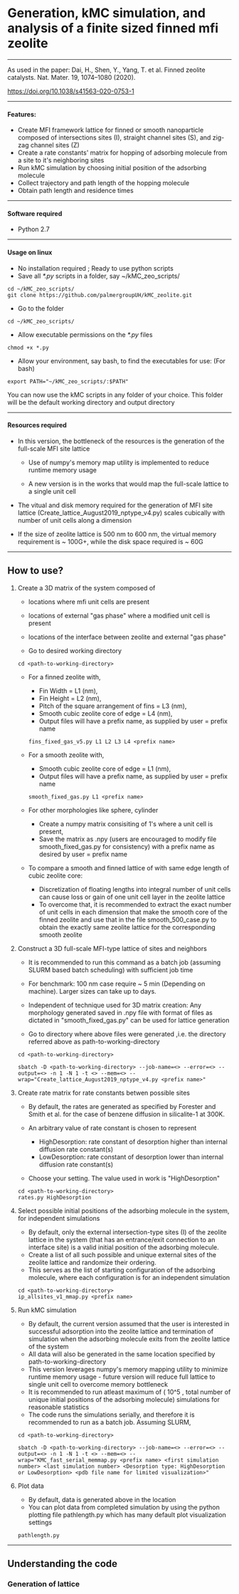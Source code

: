 # Generation, kMC simulation, and analysis of a finite sized finned mfi zeolite
---
As used in the paper:
Dai, H., Shen, Y., Yang, T. et al. Finned zeolite catalysts. Nat. Mater. 19, 1074–1080 (2020). 

https://doi.org/10.1038/s41563-020-0753-1

---

#### Features:
- Create MFI framework lattice for finned or smooth nanoparticle composed of intersections sites (I), straight channel sites (S), and zig-zag channel sites (Z)
- Create a rate constants' matrix for hopping of adsorbing molecule from a site to it's neighboring sites
- Run kMC simulation by choosing initial position of the adsorbing molecule
- Collect trajectory and path length of the hopping molecule
- Obtain path length and residence times
---

#### Software required
- Python 2.7
---

#### Usage on linux
- No installation required ; Ready to use python scripts
- Save all *\*.py* scripts in a folder, say ~/kMC_zeo_scripts/  

`
cd ~/kMC_zeo_scripts/  
`  
`
git clone https://github.com/palmergroupUH/kMC_zeolite.git
`


- Go to the folder  

`
cd ~/kMC_zeo_scripts/
`


- Allow executable permissions on the *\*.py* files  

`
chmod +x *.py
`


- Allow your environment, say bash, to find the executables for use: (For bash)  

`
export PATH="~/kMC_zeo_scripts/:$PATH"
`


You can now use the kMC scripts in any folder of your choice. This folder will be the default working directory and output directory

---

#### Resources required
* In this version, the bottleneck of the resources is the generation of the full-scale MFI site lattice

    - Use of numpy's memory map utility is implemented to reduce runtime memory usage

    - A new version is in the works that would map the full-scale lattice to a single unit cell

* The vitual and disk memory required for the generation of MFI site lattice (Create_lattice_August2019_nptype_v4.py) scales cubically with number of unit cells along a dimension

* If the size of zeolite lattice is 500 nm to 600 nm, the virtual memory requirement is ~ 100G+, while the disk space required is ~ 60G
---

## How to use? ##
1. Create a 3D matrix of the system composed of

   * locations where mfi unit cells are present
   * locations of external "gas phase" where a modified unit cell is present
   * locations of the interface between zeolite and external "gas phase" 
   
    * Go to desired working directory  

    `
    cd <path-to-working-directory>
    `
    
    * For a finned zeolite with,  
        * Fin Width = L1 (nm),  
        * Fin Height = L2 (nm),  
        * Pitch of the square arrangement of fins = L3 (nm),
        * Smooth cubic zeolite core of edge = L4 (nm),
        * Output files will have a prefix name, as supplied by user = prefix name  

        `
        fins_fixed_gas_v5.py L1 L2 L3 L4 <prefix name>
        `

    * For a smooth zeolite with,  
        * Smooth cubic zeolite core of edge = L1 (nm),  
        * Output files will have a prefix name, as supplied by user = prefix name

        `
        smooth_fixed_gas.py L1 <prefix name>
        `  

    * For other morphologies like sphere, cylinder
        * Create a numpy matrix consisiting of 1's where a unit cell is present,  
        * Save the matrix as .npy (users are encouraged to modify file smooth_fixed_gas.py for consistency) with a prefix name as desired by user = prefix name

    * To compare a smooth and finned lattice of with same edge length of cubic zeolite core:  
        * Discretization of floating lengths into integral number of unit cells can cause loss or gain of one unit cell layer in the zeolite lattice  
        * To overcome that, it is recommended to extract the exact number of unit cells in each dimension that make the smooth core of the finned zeolite and use that in the file smooth_500_case.py to obtain the exactly same zeolite lattice for the corresponding smooth zeolite  

    
2. Construct a 3D full-scale MFI-type lattice of sites and neighbors  
   * It is recommended to run this command as a batch job (assuming SLURM based batch scheduling) with sufficient job time  
   * For benchmark: 100 nm case require ~ 5 min (Depending on machine). Larger sizes can take up to days. 
   * Independent of technique used for 3D matrix creation: Any morphology generated saved in .npy file with format of files as dictated in "smooth_fixed_gas.py" can be used for lattice generation
   
   * Go to directory where above files were generated  ,i.e. the directory referred above as path-to-working-directory

   `
   cd <path-to-working-directory>
   `

   `
   sbatch -D <path-to-working-directory> --job-name=<> --error=<> --output=<> -n 1 -N 1 -t <> --mem=<> --wrap="Create_lattice_August2019_nptype_v4.py <prefix name>"
   `

3. Create rate matrix for rate constants betwen possible sites  
   * By default, the rates are generated as specified by Forester and Smith et al. for the case of benzene diffusion in silicalite-1 at 300K.  
   * An arbitrary value of rate constant is chosen to represent  
       * HighDesorption: rate constant of desorption higher than internal diffusion rate constant(s)  
       * LowDesorption: rate constant of desorption lower than internal diffusion rate constant(s)  

   * Choose your setting. The value used in work is "HighDesorption"  

    `
    cd <path-to-working-directory>
    `  
    `
    rates.py HighDesorption
    `
    
4. Select possible initial positions of the adsorbing molecule in the system, for independent simulations  
   * By default, only the external intersection-type sites (I) of the zeolite lattice in the system (that has an entrance/exit connection to an interface site) is a valid initial position of the adsorbing molecule.  
   * Create a list of all such possible and unique external sites of the zeolite lattice and randomize their ordering.  
   * This serves as the list of starting configuration of the adsorbing molecule, where each configuration is for an independent simulation  
    
   `
   cd <path-to-working-directory>
   `  
   `
   ip_allsites_v1_mmap.py <prefix name>
   `

5. Run kMC simulation  
   * By default, the current version assumed that the user is interested in successful adsorption into the zeolite lattice and termination of simulation when the adsorbing molecule exits from the zeolite lattice of the system  
   * All data will also be generated in the same location specified by path-to-working-directory
   * This version leverages numpy's memory mapping utility to minimize runtime memory usage - future version will reduce full lattice to single unit cell to overcome memory bottleneck
   * It is recommended to run atleast maximum of ( 10^5 , total number of unique initial positions of the adsorbing molecule) simulations for reasonable statistics  
   * The code runs the simulations serially, and therefore it is recommended to run as a batch job. Assuming SLURM,  

   `
   cd <path-to-working-directory>
   `  
   
   `
   sbatch -D <path-to-working-directory> --job-name=<> --error=<> --output=<> -n 1 -N 1 -t <> --mem=<> --wrap="KMC_fast_serial_memmap.py <prefix name> <first simulation number> <last simulation number> <Desorption type: HighDesorption or LowDesorption> <pdb file name for limited visualization>"
   `

6. Plot data
    * By default, data is generated above in the location <path-to-working-directory>
    * You can plot data from completed simulation by using the python plotting file pathlength.py which has many default plot visualization settings

   `
   pathlength.py
   `  
---

## Understanding the code
### Generation of lattice


```python

```


```python

```


```python

```
